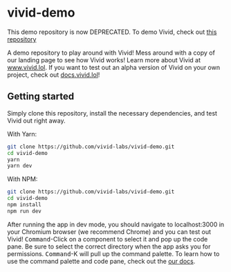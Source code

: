 # vivid-demo

This demo repository is now DEPRECATED. To demo Vivid, check out [this repository](https://github.com/vivid-labs/vivid-landing-template-simple)

A demo repository to play around with Vivid! Mess around with a copy of our landing page to see how Vivid works! Learn more about Vivid at www.vivid.lol. If you want to test out an alpha version of Vivid on your own project, check out [docs.vivid.lol](https://docs.vivid.lol/)!

## Getting started

Simply clone this repository, install the necessary dependencies, and test Vivid out right away. 

With Yarn:

```bash
git clone https://github.com/vivid-labs/vivid-demo.git
cd vivid-demo
yarn
yarn dev 
```

With NPM:

```bash
git clone https://github.com/vivid-labs/vivid-demo.git
cd vivid-demo
npm install
npm run dev
```

After running the app in dev mode, you should navigate to localhost:3000 in your Chromium browser (we recommend Chrome) and you can test out Vivid! <kbd> Command</kbd>-Click on a component to select it and pop up the code pane. Be sure to select the correct directory when the app asks you for permissions. <kbd> Command</kbd>-K will pull up the command palette. To learn how to use the command palette and code pane, check out the [our docs](https://docs.vivid.lol).
